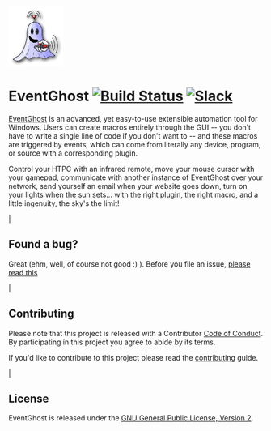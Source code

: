 
![EventGhost Logo](https://github.com/EventGhost/EventGhost/raw/master/images/logo.png)
# EventGhost   [![Build Status](https://ci.appveyor.com/api/projects/status/3wf2sdw8bf4i02b9/branch/master?svg=true)](https://ci.appveyor.com/project/blackwind/eventghost/build/artifacts)   [![Slack](https://eventghost-slackin.herokuapp.com/badge.svg)](https://eventghost-slackin.herokuapp.com/)


[EventGhost](www.eventghost.org) is an advanced, yet easy-to-use extensible automation tool for Windows. Users can create macros entirely through the GUI -- you don't have to write a single line of code if you don't want to -- and these macros are triggered by events, which can come from literally any device, program, or source with a corresponding plugin.

Control your HTPC with an infrared remote, move your mouse cursor with your gamepad, communicate with another instance of EventGhost over your network, send yourself an email when your website goes down, turn on your lights when the sun sets... with the right plugin, the right macro, and a little ingenuity, the sky's the limit!


|

Found a bug?
------------

Great (ehm, well, of course not good :) ). Before you file an issue, [please read this](CONTRIBUTING.md#i-want-to-report-a-bug)

|

Contributing
------------

Please note that this project is released with a Contributor [Code of Conduct](code_of_conduct.md). By participating in this project you agree to abide by its terms.

If you'd like to contribute to this project please read the [contributing](CONTRIBUTING.md) guide.

|

License
-------

EventGhost is released under the [GNU General Public License, Version 2](gpl-2.0.md).

